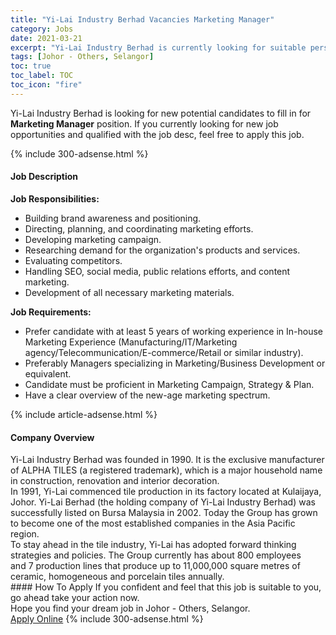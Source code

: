 ```yaml
---
title: "Yi-Lai Industry Berhad Vacancies Marketing Manager" 
category: Jobs 
date: 2021-03-21 
excerpt: "Yi-Lai Industry Berhad is currently looking for suitable person to fill in the Marketing Manager which based in Johor - Others, Selangor" 
tags: [Johor - Others, Selangor] 
toc: true 
toc_label: TOC 
toc_icon: "fire" 
--- 
```


<p>Yi-Lai Industry Berhad is looking for new potential candidates to fill in for <b>Marketing Manager</b> position. If you currently looking for new job opportunities and qualified with the job desc, feel free to apply this job.
</p>{% include 300-adsense.html %} 
<div><div><h4>Job Description</h4></div><div><div><span><div><p><strong>Job Responsibilities:</strong></p><ul><li>Building brand awareness and positioning.</li><li>Directing, planning, and coordinating marketing efforts.</li><li>Developing marketing campaign.</li><li>Researching demand for the organization's products and services.</li><li>Evaluating competitors.</li><li>Handling SEO, social media, public relations efforts, and content marketing.</li><li>Development of all necessary marketing materials.</li></ul><p><strong>Job Requirements:</strong></p><ul><li>Prefer candidate with at least 5 years of working experience in In-house Marketing Experience (Manufacturing/IT/Marketing agency/Telecommunication/E-commerce/Retail or similar industry).</li><li>Preferably Managers specializing in Marketing/Business Development or equivalent.</li><li>Candidate must be proficient in Marketing Campaign, Strategy &amp; Plan.</li><li>Have a clear overview of the new-age marketing spectrum.</li></ul></div></span></div></div></div> 
{% include article-adsense.html %} 
<div><div><h4>Company Overview</h4></div><div><div><span><div><div>Yi-Lai Industry Berhad was founded in 1990. It is the exclusive manufacturer of ALPHA TILES (a registered trademark),&#160;which is a major household name in construction, renovation and interior decoration.</div>
<div>In 1991,&#160;Yi-Lai&#160;commenced&#160;tile production&#160;in its factory located at Kulaijaya, Johor.&#160;Yi-Lai Berhad (the holding company of Yi-Lai Industry Berhad) was successfully listed on Bursa Malaysia in&#160;2002.&#160;Today the Group&#160;has grown to become one of the most established companies in the Asia Pacific region.</div>
<div>To stay ahead in the tile&#160;industry,&#160;Yi-Lai has adopted forward thinking strategies and policies.&#160;The&#160;Group&#160;currently has about 800 employees and&#160;7 production lines that produce up to 11,000,000 square metres&#160;of ceramic, homogeneous and porcelain tiles annually.</div></div></span></div></div></div> 
#### How To Apply 
If you confident and feel that this job is suitable to you, go ahead take your action now. <br/> 
Hope you find your dream job in Johor - Others, Selangor. <br/> 
<a href="https://www.jobstreet.com.my/en/job/marketing-manager-4512435?jobId=jobstreet-my-job-4512435&" class="btn btn--info" target="_blank" rel="nofollow noopenner">Apply Online</a> 
{% include 300-adsense.html %} 